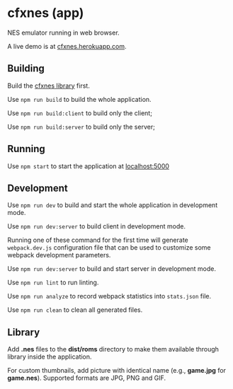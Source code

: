 # cfxnes (app)

NES emulator running in web browser.

A live demo is at [cfxnes.herokuapp.com](http://cfxnes.herokuapp.com).

## Building

Build the [cfxnes library](../lib) first.

Use `npm run build` to build the whole application.

Use `npm run build:client` to build only the client;

Use `npm run build:server` to build only the server;

## Running

Use `npm start` to start the application at [localhost:5000](http://localhost:5000)

## Development

Use `npm run dev` to build and start the whole application in development mode.

Use `npm run dev:server` to build client in development mode.

Running one of these command for the first time will generate `webpack.dev.js` configuration file that can be used to customize some webpack development parameters.

Use `npm run dev:server` to build and start server in development mode.

Use `npm run lint` to run linting.

Use `npm run analyze` to record webpack statistics into `stats.json` file.

Use `npm run clean` to clean all generated files.

## Library

Add **.nes** files to the **dist/roms** directory to make them available through library inside the application.

For custom thumbnails, add picture with identical name (e.g., **game.jpg** for **game.nes**). Supported formats are JPG, PNG and GIF.
